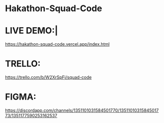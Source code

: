 # Hakathon-Squad-Code

# LIVE DEMO:|
https://hakathon-squad-code.vercel.app/index.html

# TRELLO:
https://trello.com/b/W2XrSpFj/squad-code

# FIGMA:
https://discordapp.com/channels/1351101031584501770/1351101031584501773/1351177590253162537
